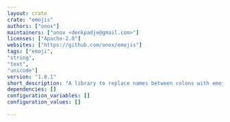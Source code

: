 ```yaml
---
layout: crate
crate: "emojis"
authors: ["onox"]
maintainers: ["onox <denkpadje@gmail.com>"]
licenses: ["Apache-2.0"]
websites: ["https://github.com/onox/emojis"]
tags: ["emoji",
"string",
"text",
"unicode"]
version: "1.0.1"
short_description: "A library to replace names between colons with emojis"
dependencies: []
configuration_variables: []
configuration_values: []

---
```



